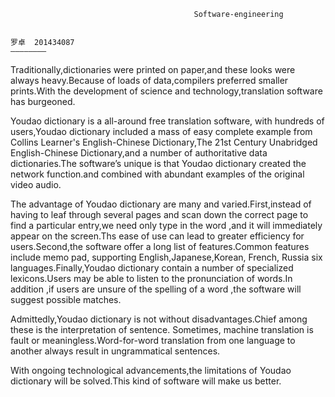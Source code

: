                                              Software-engineering
      
                                                                                              罗卓  201434087
    ————————                                                                                                     
Traditionally,dictionaries were printed on paper,and these looks were always heavy.Because of loads of data,compilers preferred smaller prints.With the development of science and technology,translation software has burgeoned.


Youdao dictionary is a all-around free translation software, with hundreds of users,Youdao dictionary included a mass of easy complete example from Collins Learner's English-Chinese Dictionary,The 21st Century Unabridged English-Chinese Dictionary,and a number of authoritative data dictionaries.The software’s unique is that Youdao dictionary created the network function.and combined with abundant examples of the original video audio.

The advantage of Youdao dictionary are many and varied.First,instead of having to leaf through several pages and scan down the correct page to find a particular entry,we need only type in the word ,and it will immediately appear on the screen.Ths ease of use can lead to greater efficiency for users.Second,the software offer a long list of features.Common features include memo pad, supporting English,Japanese,Korean, French, Russia six languages.Finally,Youdao dictionary contain a number of specialized lexicons.Users may be able to listen to the pronunciation of words.In addition ,if users are unsure of the spelling of a word ,the software will suggest possible matches.


Admittedly,Youdao dictionary is not without disadvantages.Chief among these is the interpretation of sentence. Sometimes, machine translation is fault or meaningless.Word-for-word translation from one language to another always result in ungrammatical sentences.


With ongoing technological advancements,the limitations of Youdao dictionary will be solved.This kind of software will make us better.
